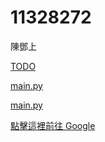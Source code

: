 # 11328272

陳鄧上

[TODO](todo.md)

[main.py](main.py)

[main.py](todo1.md)

[點擊這裡前往 Google](https://www.google.com)

